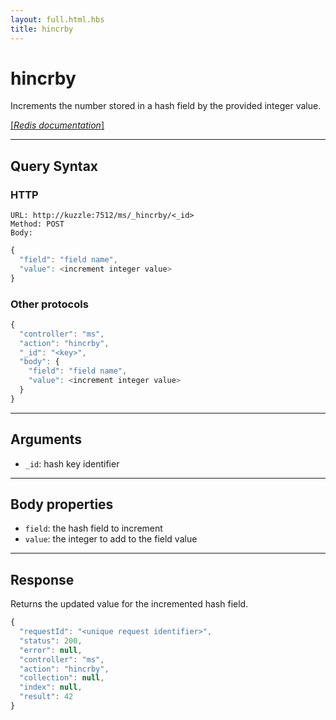 ```yaml
---
layout: full.html.hbs
title: hincrby
---
```


# hincrby

Increments the number stored in a hash field by the provided integer value.

[[_Redis documentation_]](https://redis.io/commands/hincrby)

---

## Query Syntax

### HTTP

```http
URL: http://kuzzle:7512/ms/_hincrby/<_id>
Method: POST  
Body:
```

```js
{
  "field": "field name",
  "value": <increment integer value>
}
```

### Other protocols


```js
{
  "controller": "ms",
  "action": "hincrby",
  "_id": "<key>",
  "body": {
    "field": "field name",
    "value": <increment integer value>
  }
}
```

---

## Arguments

* `_id`: hash key identifier

---

## Body properties

* `field`: the hash field to increment
* `value`: the integer to add to the field value

---

## Response

Returns the updated value for the incremented hash field.

```javascript
{
  "requestId": "<unique request identifier>",
  "status": 200,
  "error": null,
  "controller": "ms",
  "action": "hincrby",
  "collection": null,
  "index": null,
  "result": 42
}
```
